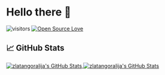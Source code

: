 # Hello there 👋

![visitors](https://visitor-badge.laobi.icu/badge?page_id=zhenye-na.zhenye-na)
[![Open Source Love](https://badges.frapsoft.com/os/v1/open-source.svg?v=102)](https://github.com/ellerbrock/open-source-badge/)

## &#x1f4c8; GitHub Stats

<a href="https://github.com/zlatangoralija/zlatangoralija">
  <img align="center" src="https://github-readme-stats.vercel.app/api/top-langs/?username=zlatangoralija&hide=c%2B%2B,c,html&title_color=6aa6f8&text_color=8a919a&icon_color=6aa6f8&bg_color=0e1116" alt="zlatangoralija's GitHub Stats" />
</a>

<a href="https://github.com/zlatangoralija/zlatangoralija">
  <img align="center" src="https://github-readme-stats.vercel.app/api?username=zlatangoralija&show_icons=true&line_height=27&count_private=true&title_color=6aa6f8&text_color=8a919a&icon_color=6aa6f8&bg_color=0e1116" alt="zlatangoralija's GitHub Stats" />
</a>

